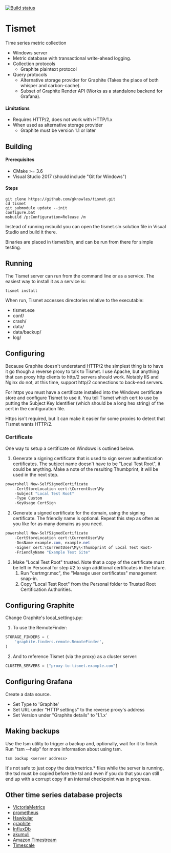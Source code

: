 <!--
Copyright Glen Knowles 2016 - 2018.
Distributed under the Boost Software License, Version 1.0.
-->

[![Build status](https://ci.appveyor.com/api/projects/status/nlcftmonh607sv3a?svg=true)
    ](https://ci.appveyor.com/project/gknowles/tismet "msvc 2017")

# Tismet

Time series metric collection

- Windows server
- Metric database with transactional write-ahead logging.
- Collection protocols
  - Graphite plaintext protocol
- Query protocols
  - Alternative storage provider for Graphite (Takes the place of both whisper
    and carbon-cache).
  - Subset of Graphite Render API (Works as a standalone backend for Grafana).

#### Limitations
- Requires HTTP/2, does not work with HTTP/1.x
- When used as alternative storage provider
  - Graphite must be version 1.1 or later


## Building
#### Prerequisites
  - CMake >= 3.6
  - Visual Studio 2017 (should include "Git for Windows")

#### Steps
~~~ batch
git clone https://github.com/gknowles/tismet.git
cd tismet
git submodule update --init
configure.bat
msbuild /p:Configuration=Release /m
~~~

Instead of running msbuild you can open the tismet.sln solution file in
Visual Studio and build it there.

Binaries are placed in tismet/bin, and can be run from there for simple
testing.


## Running
The Tismet server can run from the command line or as a service. The easiest
way to install it as a service is:
~~~ batch
tismet install
~~~

When run, Tismet accesses directories relative to the executable:
  - tismet.exe
  - conf/
  - crash/
  - data/
  - data/backup/
  - log/


## Configuring
Because Graphite doesn't understand HTTP/2 the simplest thing is to have it go
though a reverse proxy to talk to Tismet. I use Apache, but anything that can
proxy http clients to http/2 servers should work. Notably IIS and Nginx do not,
at this time, support http/2 connections to back-end servers.

For https you must have a certificate installed into the Windows certificate
store and configure Tismet to use it. You tell Tismet which cert to use by
putting the Subject Key Identifier (which should be a long hex string) of the
cert in the configuration file.

Https isn't required, but it can make it easier for some proxies to detect that
Tismet wants HTTP/2.

### Certificate
One way to setup a certificate on Windows is outlined below.

1. Generate a signing certificate that is used to sign server authentication
certificates. The subject name doesn't have to be "Local Test Root", it could
be anything. Make a note of the resulting Thumbprint, it will be used in the
next step.
~~~ powershell
powershell New-SelfSignedCertificate
    -CertStoreLocation cert:\CurrentUser\My
    -Subject "Local Test Root"
    -Type Custom
    -KeyUsage CertSign
~~~

2. Generate a signed certificate for the domain, using the signing certificate.
The friendly name is optional. Repeat this step as often as you like for as
many domains as you need.
~~~ powershell
powershell New-SelfSignedCertificate
    -CertStoreLocation cert:\CurrentUser\My
    -DnsName example.com, example.net
    -Signer cert:\CurrentUser\My\<Thumbprint of Local Test Root>
    -FriendlyName "Example Test Site"
~~~

3. Make "Local Test Root" trusted. Note that a copy of the certificate must be
left in Personal for step #2 to sign additional certificates in the future.
   1. Run "certmgr.msc", the "Manage user certificates" management snap-in.
   2. Copy "Local Test Root" from the Personal folder to Trusted Root
Certification Authorities.


## Configuring Graphite

Change Graphite's local_settings.py:
1. To use the RemoteFinder:
~~~ python
STORAGE_FINDERS = (
    'graphite.finders.remote.RemoteFinder',
)
~~~

2. And to reference Tismet (via the proxy) as a cluster server:
~~~ python
CLUSTER_SERVERS = ["proxy-to-tismet.example.com"]
~~~


## Configuring Grafana

Create a data source.
  - Set Type to 'Graphite'
  - Set URL under "HTTP settings" to the reverse proxy's address
  - Set Version under "Graphite details" to '1.1.x'


## Making backups

Use the tsm utility to trigger a backup and, optionally, wait for it to finish.
Run "tsm --help" for more information about using tsm.

~~~ batch
tsm backup <server address>
~~~

It's not safe to just copy the data/metrics.* files while the server is running,
the tsd must be copied before the tsl and even if you do that you can still end
up with a corrupt copy if an internal checkpoint was in progress.


## Other time series database projects
- [VictoriaMetrics](https://victoriametrics.com)
- [prometheus](https://prometheus.io)
- [Hawkular](https://www.hawkular.org)
- [graphite](https://grahite.readthedocs.io)
- [InfluxDb](https://influxdata.com)
- [akumuli](https://akumuli.org)
- [Amazon Timestream](https://aws.amazon.com/timestream)
- [Timescale](https://www.timescale.com)
